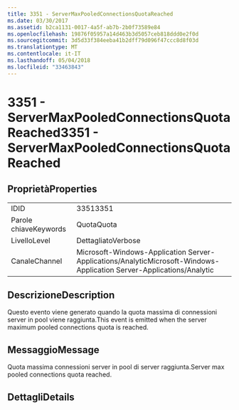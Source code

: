 ```yaml
---
title: 3351 - ServerMaxPooledConnectionsQuotaReached
ms.date: 03/30/2017
ms.assetid: b2ca1131-0017-4a5f-ab7b-2b0f73589e84
ms.openlocfilehash: 19876f05957a14d463b3d5057ceb818ddd0e2f0d
ms.sourcegitcommit: 3d5d33f384eeba41b2dff79d096f47ccc8d8f03d
ms.translationtype: MT
ms.contentlocale: it-IT
ms.lasthandoff: 05/04/2018
ms.locfileid: "33463843"
---
```

# <a name="3351---servermaxpooledconnectionsquotareached"></a><span data-ttu-id="bce0f-102">3351 - ServerMaxPooledConnectionsQuotaReached</span><span class="sxs-lookup"><span data-stu-id="bce0f-102">3351 - ServerMaxPooledConnectionsQuotaReached</span></span>
## <a name="properties"></a><span data-ttu-id="bce0f-103">Proprietà</span><span class="sxs-lookup"><span data-stu-id="bce0f-103">Properties</span></span>  
  
|||  
|-|-|  
|<span data-ttu-id="bce0f-104">ID</span><span class="sxs-lookup"><span data-stu-id="bce0f-104">ID</span></span>|<span data-ttu-id="bce0f-105">3351</span><span class="sxs-lookup"><span data-stu-id="bce0f-105">3351</span></span>|  
|<span data-ttu-id="bce0f-106">Parole chiave</span><span class="sxs-lookup"><span data-stu-id="bce0f-106">Keywords</span></span>|<span data-ttu-id="bce0f-107">Quota</span><span class="sxs-lookup"><span data-stu-id="bce0f-107">Quota</span></span>|  
|<span data-ttu-id="bce0f-108">Livello</span><span class="sxs-lookup"><span data-stu-id="bce0f-108">Level</span></span>|<span data-ttu-id="bce0f-109">Dettagliato</span><span class="sxs-lookup"><span data-stu-id="bce0f-109">Verbose</span></span>|  
|<span data-ttu-id="bce0f-110">Canale</span><span class="sxs-lookup"><span data-stu-id="bce0f-110">Channel</span></span>|<span data-ttu-id="bce0f-111">Microsoft-Windows-Application Server-Applications/Analytic</span><span class="sxs-lookup"><span data-stu-id="bce0f-111">Microsoft-Windows-Application Server-Applications/Analytic</span></span>|  
  
## <a name="description"></a><span data-ttu-id="bce0f-112">Descrizione</span><span class="sxs-lookup"><span data-stu-id="bce0f-112">Description</span></span>  
 <span data-ttu-id="bce0f-113">Questo evento viene generato quando la quota massima di connessioni server in pool viene raggiunta.</span><span class="sxs-lookup"><span data-stu-id="bce0f-113">This event is emitted when the server maximum pooled connections quota is reached.</span></span>  
  
## <a name="message"></a><span data-ttu-id="bce0f-114">Messaggio</span><span class="sxs-lookup"><span data-stu-id="bce0f-114">Message</span></span>  
 <span data-ttu-id="bce0f-115">Quota massima connessioni server in pool di server raggiunta.</span><span class="sxs-lookup"><span data-stu-id="bce0f-115">Server max pooled connections quota reached.</span></span>  
  
## <a name="details"></a><span data-ttu-id="bce0f-116">Dettagli</span><span class="sxs-lookup"><span data-stu-id="bce0f-116">Details</span></span>
